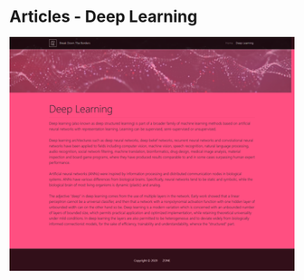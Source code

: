 # Articles - Deep Learning

![alt text](https://github.com/oreitor/ZONE-DjangoStackWebsiteTemplate/blob/master/png/dl.png)
